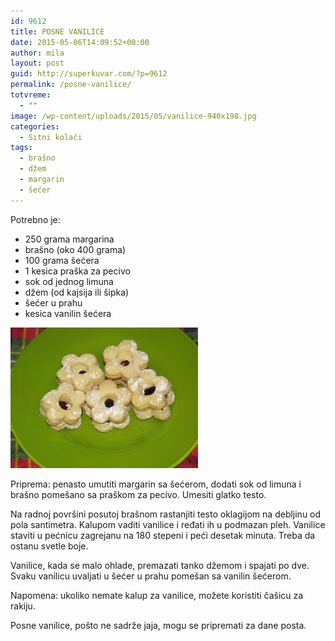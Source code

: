 ```yaml
---
id: 9612
title: POSNE VANILICE
date: 2015-05-06T14:09:52+00:00
author: mila
layout: post
guid: http://superkuvar.com/?p=9612
permalink: /posne-vanilice/
totvreme:
  - ""
image: /wp-content/uploads/2015/05/vanilice-940x198.jpg
categories:
  - Sitni kolači
tags:
  - brašno
  - džem
  - margarin
  - šećer
---
```

Potrebno je:  
* 250 grama margarina  
* brašno (oko 400 grama)  
* 100 grama šećera  
* 1 kesica praška za pecivo  
* sok od jednog limuna  
* džem (od kajsija ili šipka)  
* šećer u prahu  
* kesica vanilin šećera

[<img class="alignnone size-medium wp-image-9614" src="/wp-content/uploads/2015/05/vanilice-300x225.jpg" alt="vanilice" width="300" height="225" />](/wp-content/uploads/2015/05/vanilice-e1430921141157.jpg)

Priprema: penasto umutiti margarin sa šećerom, dodati sok od limuna i brašno pomešano sa praškom za pecivo. Umesiti glatko testo.

Na radnoj površini posutoj brašnom rastanjiti testo oklagijom na debljinu od pola santimetra. Kalupom vaditi vanilice i ređati ih u podmazan pleh. Vanilice staviti u pećnicu zagrejanu na 180 stepeni i peći desetak minuta. Treba da ostanu svetle boje.

Vanilice, kada se malo ohlade, premazati tanko džemom i spajati po dve. Svaku vanilicu uvaljati u šećer u prahu pomešan sa vanilin šećerom.

Napomena: ukoliko nemate kalup za vanilice, možete koristiti čašicu za rakiju.

Posne vanilice, pošto ne sadrže jaja, mogu se pripremati za dane posta.